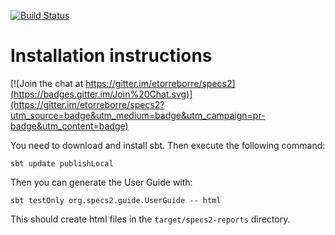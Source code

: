 [![Build Status](https://travis-ci.org/etorreborre/specs2.png?branch=master)](https://travis-ci.org/etorreborre/specs2)

Installation instructions
=========================

[![Join the chat at https://gitter.im/etorreborre/specs2](https://badges.gitter.im/Join%20Chat.svg)](https://gitter.im/etorreborre/specs2?utm_source=badge&utm_medium=badge&utm_campaign=pr-badge&utm_content=badge)

You need to download and install sbt. Then execute the following command:

    sbt update publishLocal

Then you can generate the User Guide with:

    sbt testOnly org.specs2.guide.UserGuide -- html

This should create html files in the `target/specs2-reports` directory. 
